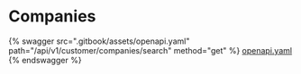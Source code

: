 # Companies

{% swagger src=".gitbook/assets/openapi.yaml" path="/api/v1/customer/companies/search" method="get" %}
[openapi.yaml](.gitbook/assets/openapi.yaml)
{% endswagger %}
